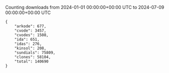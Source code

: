 
Counting downloads from 2024-01-01 00:00:00+00:00 UTC to 2024-07-09 00:00:00+00:00 UTC

```
{
    "arkode": 677,
    "cvode": 3457,
    "cvodes": 1508,
    "ida": 651,
    "idas": 276,
    "kinsol": 208,
    "sundials": 75809,
    "clones": 58104,
    "total": 140690
}
```

